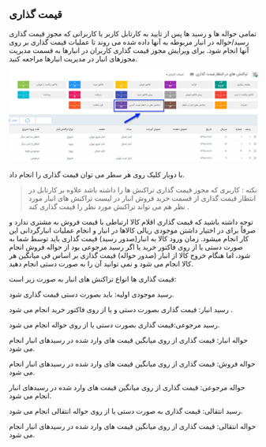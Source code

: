 ﻿## قیمت گذاری


تمامی حواله ها و رسید ها پس از تایید به کارتابل کاربر یا کاربرانی که مجوز قیمت گذاری رسید/حواله در انبار مربوطه به آنها داده شده می روند تا عملیات قیمت گذاری بر روی آنها انجام شود. برای ویرایش مجوز قیمت گذاری کاربران در انبارها به قسمت مدیریت مجوزهای انبار در مدیریت انبارها مراجعه کنید.

![](GheymatGozari.jpg)

با دوبار کلیک روی هر سطر می توان قیمت گذاری را انجام داد.

> نکته : کاربری که مجوز قیمت گذاری تراکنش ها را داشته باشد  علاوه بر کارتابل در انتظار قیمت گذاری از قسمت خرید فروش انبار در لیست تراکنش های انبار مورد نظر  هم می تواند تراکنش مورد نظر را قیمت گذاری کند .


 توجه داشته باشید که قیمت گذاری اقلام کالا ارتباطی با قیمت فروش به مشتری ندارد و صرفاً برای در اختیار داشتن موجودی ریالی کالاها در انبار و انجام عملیات انبارگردانی این کار انجام میشود. زمان ورود کالا به انبار(صدور رسید) قیمت گذاری باید توسط شما به صورت دستی یا از روی فاکتور خرید یا  اگر رسید مرجوعی بود از حواله فروش انجام شود، اما هنگام خروج کالا از انبار (صدور حواله) قیمت گذاری بر اساس فی میانگین هر کالا انجام می شود و نمی توانید آن را به صورت دستی انجام دهید.

قیمت گذاری ها انواع تراکنش های انبار به صورت زیر است:

رسید موجودی اولیه: باید  بصورت دستی قیمت گذاری  شود.

رسید انبار: قیمت گذاری بصورت دستی و یا از روی فاکتور خرید انجام می شود .

رسید مرجوعی:قیمت گذاری  بصورت دستی یا از روی حواله انجام می شود.

حواله انبار:  قیمت گذاری از روی میانگین قیمت های وارد شده در رسیدهای انبار انجام می شود. 

حواله فروش:  قیمت گذاری از روی میانگین قیمت های وارد شده در رسیدهای انبار انجام می شود. 

حواله مرجوعی:  قیمت گذاری از روی میانگین قیمت های وارد شده در رسیدهای انبار انجام می شود. 

رسید انتقالی: قیمت گذاری به صورت دستی یا از روی حواله انتقالی انجام می شود.

حواله انتقالی:  قیمت گذاری از روی میانگین قیمت های وارد شده در رسیدهای انبار انجام می شود.

